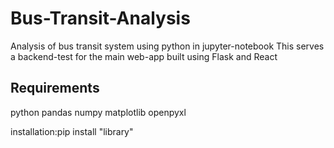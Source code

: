 # Bus-Transit-Analysis

Analysis of bus transit system using python in jupyter-notebook
This serves a backend-test for the main web-app built using Flask and React

## Requirements
python
pandas 
numpy
matplotlib
openpyxl

installation:pip install "library"
